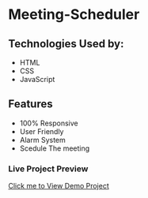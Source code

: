 # Meeting-Scheduler
## Technologies Used by:
- HTML
- CSS
- JavaScript

## Features
- 100% Responsive
- User Friendly
- Alarm System
- Scedule The meeting

### Live Project Preview
[Click me to View Demo Project](https://ali-sufyan.github.io/Meeting-Scheduler/)
